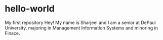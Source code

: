 # hello-world
My first repository
Hey! My name is Sharjeel and I am a senior at DePaul University, majoring in Management Information Systems and minoring in Finace. 
